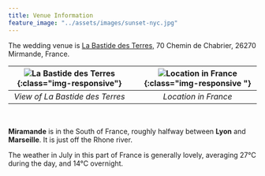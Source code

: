```yaml
---
title: Venue Information
feature_image: "../assets/images/sunset-nyc.jpg"
---
```


The wedding venue is [La Bastide des Terres,](https://maps.app.goo.gl/ubD3wVfE6WosJkqH6) 70 Chemin de Chabrier, 26270 Mirmande, France.


|![La Bastide des Terres](../assets/images/bastide-close-crop.jpg){:class="img-responsive"}||![Location in France](../assets/images/france-map-crop.png){:class="img-responsive "}|
|:--:|:--:|:--:| 
| *View of La Bastide des Terres* ||  *Location in France* |

<br>

**Miramande** is in the South of France, roughly halfway between **Lyon** and **Marseille**.  It is just off the Rhone river.

The weather in July in this part of France is generally lovely, averaging 27°C during the day, and 14°C overnight.
